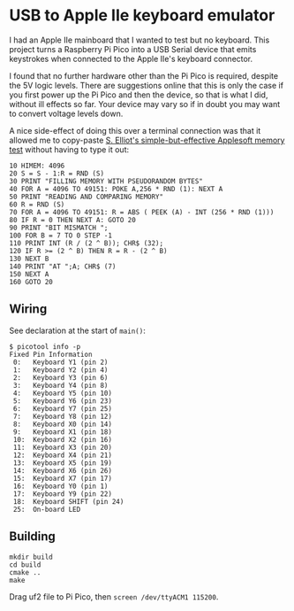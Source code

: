 # USB to Apple IIe keyboard emulator

I had an Apple IIe mainboard that I wanted to test but no keyboard.
This project turns a Raspberry Pi Pico into a USB Serial device that emits keystrokes when connected to the Apple IIe's keyboard connector.

I found that no further hardware other than the Pi Pico is required, despite the 5V logic levels. There are suggestions online that this is only the case if you first power up the Pi Pico and then the device, so that is what I did, without ill effects so far. Your device may vary so if in doubt you may want to convert voltage levels down.

A nice side-effect of doing this over a terminal connection was that it allowed me to copy-paste [S. Elliot's simple-but-effective Applesoft memory test](https://www.applefritter.com/content/very-effective-applesoft-memory-test) without having to type it out:

```
10 HIMEM: 4096
20 S = S - 1:R = RND (S)
30 PRINT "FILLING MEMORY WITH PSEUDORANDOM BYTES"
40 FOR A = 4096 TO 49151: POKE A,256 * RND (1): NEXT A
50 PRINT "READING AND COMPARING MEMORY"
60 R = RND (S)
70 FOR A = 4096 TO 49151: R = ABS ( PEEK (A) - INT (256 * RND (1)))
80 IF R = 0 THEN NEXT A: GOTO 20
90 PRINT "BIT MISMATCH ";
100 FOR B = 7 TO 0 STEP -1
110 PRINT INT (R / (2 ^ B)); CHR$ (32);
120 IF R >= (2 ^ B) THEN R = R - (2 ^ B)
130 NEXT B
140 PRINT "AT ";A; CHR$ (7)
150 NEXT A
160 GOTO 20
```

## Wiring
See declaration at the start of `main()`:
```
$ picotool info -p
Fixed Pin Information
 0:   Keyboard Y1 (pin 2)
 1:   Keyboard Y2 (pin 4)
 2:   Keyboard Y3 (pin 6)
 3:   Keyboard Y4 (pin 8)
 4:   Keyboard Y5 (pin 10)
 5:   Keyboard Y6 (pin 23)
 6:   Keyboard Y7 (pin 25)
 7:   Keyboard Y8 (pin 12)
 8:   Keyboard X0 (pin 14)
 9:   Keyboard X1 (pin 18)
 10:  Keyboard X2 (pin 16)
 11:  Keyboard X3 (pin 20)
 12:  Keyboard X4 (pin 21)
 13:  Keyboard X5 (pin 19)
 14:  Keyboard X6 (pin 26)
 15:  Keyboard X7 (pin 17)
 16:  Keyboard Y0 (pin 1)
 17:  Keyboard Y9 (pin 22)
 18:  Keyboard SHIFT (pin 24)
 25:  On-board LED
```

## Building
```
mkdir build
cd build
cmake ..
make
```
Drag uf2 file to Pi Pico, then `screen /dev/ttyACM1 115200`.
